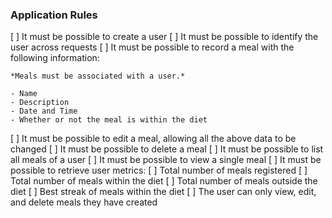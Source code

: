 ### Application Rules

[ ] It must be possible to create a user
[ ] It must be possible to identify the user across requests
[ ] It must be possible to record a meal with the following information:
    
    *Meals must be associated with a user.*
    
    - Name
    - Description
    - Date and Time
    - Whether or not the meal is within the diet
[ ] It must be possible to edit a meal, allowing all the above data to be changed
[ ] It must be possible to delete a meal
[ ] It must be possible to list all meals of a user
[ ] It must be possible to view a single meal
[ ] It must be possible to retrieve user metrics:
    [ ] Total number of meals registered
    [ ] Total number of meals within the diet
    [ ] Total number of meals outside the diet
    [ ] Best streak of meals within the diet
[ ] The user can only view, edit, and delete meals they have created